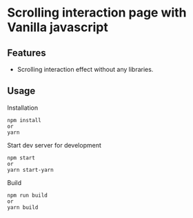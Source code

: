 # Scrolling interaction page with Vanilla javascript

## Features
* Scrolling interaction effect without any libraries.

## Usage
Installation
```
npm install
or
yarn
```
Start dev server for development
```
npm start
or 
yarn start-yarn
```
Build
```
npm run build
or
yarn build
```
